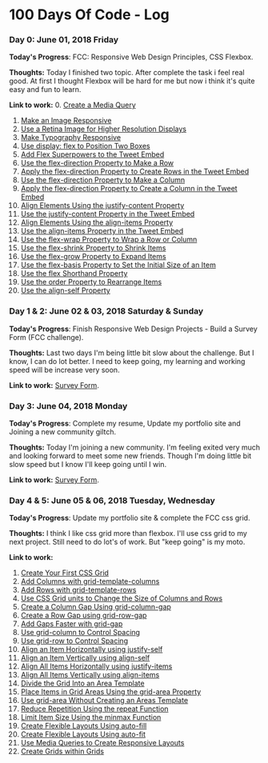 # 100 Days Of Code - Log

### Day 0: June 01, 2018 Friday

**Today's Progress**: FCC: Responsive Web Design Principles, CSS Flexbox.

**Thoughts:** Today I finished two topic. After complete the task i feel real good. At first I thought Flexbox will be hard for me but now i think it's quite easy and fun to learn.

**Link to work:**
0. [Create a Media Query](https://learn.freecodecamp.org/responsive-web-design/responsive-web-design-principles/create-a-media-query)
1. [Make an Image Responsive](https://learn.freecodecamp.org/responsive-web-design/responsive-web-design-principles/make-an-image-responsive)
2. [Use a Retina Image for Higher Resolution Displays](https://learn.freecodecamp.org/responsive-web-design/responsive-web-design-principles/use-a-retina-image-for-higher-resolution-displays)
3. [Make Typography Responsive](https://learn.freecodecamp.org/responsive-web-design/responsive-web-design-principles/make-typography-responsive)
4. [Use display: flex to Position Two Boxes](https://learn.freecodecamp.org/responsive-web-design/css-flexbox/use-display-flex-to-position-two-boxes)
5. [Add Flex Superpowers to the Tweet Embed](https://learn.freecodecamp.org/responsive-web-design/css-flexbox/add-flex-superpowers-to-the-tweet-embed)
6. [Use the flex-direction Property to Make a Row](https://learn.freecodecamp.org/responsive-web-design/css-flexbox/use-the-flex-direction-property-to-make-a-row)
7. [Apply the flex-direction Property to Create Rows in the Tweet Embed](https://learn.freecodecamp.org/responsive-web-design/css-flexbox/apply-the-flex-direction-property-to-create-rows-in-the-tweet-embed)
8. [Use the flex-direction Property to Make a Column](https://learn.freecodecamp.org/responsive-web-design/css-flexbox/use-the-flex-direction-property-to-make-a-column)
9. [Apply the flex-direction Property to Create a Column in the Tweet Embed](https://learn.freecodecamp.org/responsive-web-design/css-flexbox/apply-the-flex-direction-property-to-create-a-column-in-the-tweet-embed)
10. [Align Elements Using the justify-content Property](https://learn.freecodecamp.org/responsive-web-design/css-flexbox/align-elements-using-the-justify-content-property)
11. [Use the justify-content Property in the Tweet Embed](https://learn.freecodecamp.org/responsive-web-design/css-flexbox/use-the-justify-content-property-in-the-tweet-embed)
12. [Align Elements Using the align-items Property](https://learn.freecodecamp.org/responsive-web-design/css-flexbox/align-elements-using-the-align-items-property)
13. [Use the align-items Property in the Tweet Embed](https://learn.freecodecamp.org/responsive-web-design/css-flexbox/use-the-align-items-property-in-the-tweet-embed)
14. [Use the flex-wrap Property to Wrap a Row or Column](https://learn.freecodecamp.org/responsive-web-design/css-flexbox/use-the-flex-wrap-property-to-wrap-a-row-or-column)
15. [Use the flex-shrink Property to Shrink Items](https://learn.freecodecamp.org/responsive-web-design/css-flexbox/use-the-flex-shrink-property-to-shrink-items)
16. [Use the flex-grow Property to Expand Items](https://learn.freecodecamp.org/responsive-web-design/css-flexbox/use-the-flex-grow-property-to-expand-items)
17. [Use the flex-basis Property to Set the Initial Size of an Item](https://learn.freecodecamp.org/responsive-web-design/css-flexbox/use-the-flex-basis-property-to-set-the-initial-size-of-an-item)
18. [Use the flex Shorthand Property](https://learn.freecodecamp.org/responsive-web-design/css-flexbox/use-the-flex-shorthand-property)
19. [Use the order Property to Rearrange Items](https://learn.freecodecamp.org/responsive-web-design/css-flexbox/use-the-order-property-to-rearrange-items)
20. [Use the align-self Property](https://learn.freecodecamp.org/responsive-web-design/css-flexbox/use-the-align-self-property)


### Day 1 & 2: June 02 & 03, 2018 Saturday & Sunday

**Today's Progress**: Finish Responsive Web Design Projects - Build a Survey Form (FCC challenge).

**Thoughts:** Last two days I'm being little bit slow about the challenge. But I know, I can do lot better. I need to keep going, my learning and working speed will be increase very soon.

**Link to work:** [Survey Form](https://github.com/a2-zubair/survey-form).


### Day 3: June 04, 2018 Monday

**Today's Progress**: Complete my resume, Update my portfolio site and Joining a new community giltch.

**Thoughts:** Today I'm joining a new community. I'm feeling exited very much and looking forward to meet some new friends. Though I'm doing little bit slow speed but I know I'll keep going until I win.

**Link to work:** [Survey Form](https://survey-form.glitch.me/).


### Day 4 & 5: June 05 & 06, 2018 Tuesday, Wednesday

**Today's Progress**: Update my portfolio site & complete the FCC css grid.

**Thoughts:** I think I like css grid more than flexbox. I'll use css grid to my next project. Still need to do lot's of work. But "keep going" is my moto. 

**Link to work:** 
1. [Create Your First CSS Grid](https://learn.freecodecamp.org/responsive-web-design/css-grid/create-your-first-css-grid)
2. [Add Columns with grid-template-columns](https://learn.freecodecamp.org/responsive-web-design/css-grid/add-columns-with-grid-template-columns)
3. [Add Rows with grid-template-rows](https://learn.freecodecamp.org/responsive-web-design/css-grid/add-rows-with-grid-template-rows)
4. [Use CSS Grid units to Change the Size of Columns and Rows](https://learn.freecodecamp.org/responsive-web-design/css-grid/use-css-grid-units-to-change-the-size-of-columns-and-rows)
5. [Create a Column Gap Using grid-column-gap](https://learn.freecodecamp.org/responsive-web-design/css-grid/create-a-column-gap-using-grid-column-gap)
6. [Create a Row Gap using grid-row-gap](https://learn.freecodecamp.org/responsive-web-design/css-grid/create-a-row-gap-using-grid-row-gap)
7. [Add Gaps Faster with grid-gap](https://learn.freecodecamp.org/responsive-web-design/css-grid/add-gaps-faster-with-grid-gap)
8. [Use grid-column to Control Spacing](https://learn.freecodecamp.org/responsive-web-design/css-grid/use-grid-column-to-control-spacing)
9. [Use grid-row to Control Spacing](https://learn.freecodecamp.org/responsive-web-design/css-grid/use-grid-row-to-control-spacing)
10. [Align an Item Horizontally using justify-self](https://learn.freecodecamp.org/responsive-web-design/css-grid/align-an-item-horizontally-using-justify-self)
11. [Align an Item Vertically using align-self](https://learn.freecodecamp.org/responsive-web-design/css-grid/align-an-item-vertically-using-align-self)
12. [Align All Items Horizontally using justify-items](https://learn.freecodecamp.org/responsive-web-design/css-grid/align-all-items-horizontally-using-justify-items)
13. [Align All Items Vertically using align-items](https://learn.freecodecamp.org/responsive-web-design/css-grid/align-all-items-vertically-using-align-items)
14. [Divide the Grid Into an Area Template](https://learn.freecodecamp.org/responsive-web-design/css-grid/divide-the-grid-into-an-area-template)
15. [Place Items in Grid Areas Using the grid-area Property](https://learn.freecodecamp.org/responsive-web-design/css-grid/place-items-in-grid-areas-using-the-grid-area-property)
16. [Use grid-area Without Creating an Areas Template](https://learn.freecodecamp.org/responsive-web-design/css-grid/use-grid-area-without-creating-an-areas-template)
17. [Reduce Repetition Using the repeat Function](https://learn.freecodecamp.org/responsive-web-design/css-grid/reduce-repetition-using-the-repeat-function)
18. [Limit Item Size Using the minmax Function](https://learn.freecodecamp.org/responsive-web-design/css-grid/limit-item-size-using-the-minmax-function)
19. [Create Flexible Layouts Using auto-fill](https://learn.freecodecamp.org/responsive-web-design/css-grid/create-flexible-layouts-using-auto-fill)
20. [Create Flexible Layouts Using auto-fit](https://learn.freecodecamp.org/responsive-web-design/css-grid/create-flexible-layouts-using-auto-fit)
21. [Use Media Queries to Create Responsive Layouts](https://learn.freecodecamp.org/responsive-web-design/css-grid/use-media-queries-to-create-responsive-layouts)
22. [Create Grids within Grids](https://learn.freecodecamp.org/responsive-web-design/css-grid/create-grids-within-grids)
